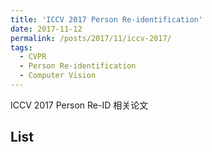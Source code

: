 ```yaml
---
title: 'ICCV 2017 Person Re-identification'
date: 2017-11-12
permalink: /posts/2017/11/iccv-2017/
tags:
  - CVPR
  - Person Re-identification
  - Computer Vision
---
```


ICCV 2017 Person Re-ID 相关论文

## List
